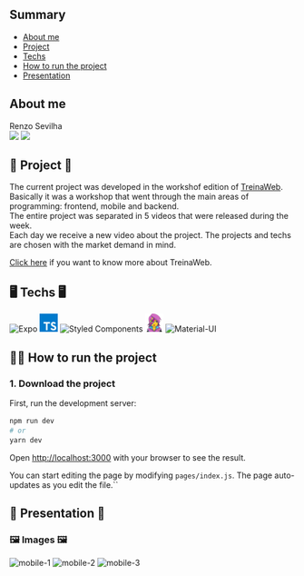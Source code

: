 ## Summary
- [About me](#about-me)
- [Project](#project)
- [Techs](#techs)
- [How to run the project](#how-to-run-the-project)
- [Presentation](#presentation)
## About me <a name="about-me"></a>
Renzo Sevilha
<br />
<a href="https://www.linkedin.com/in/renzo-sevilha/"><img src="https://img.shields.io/badge/linkedin-0077B5.svg?style=for-the-badge&logo=linkedin&logoColor=white"></a>
<a href="mailto:sevilharenzo@gmail.com"><img src="https://img.shields.io/badge/e‑mail-D14836.svg?style=for-the-badge&logo=GMail&logoColor=white"></a>

## 🎨 Project 🎨 <a name="project"></a>
The current project was developed in the workshof edition of [TreinaWeb](https://www.treinaweb.com.br).
</br>
Basically it was a workshop that went through the main areas of programming: frontend, mobile and backend.
</br>
The entire project was separated in 5 videos that were released during the week.
</br>
Each day we receive a new video about the project. The projects and techs are chosen with the market demand in mind.

[Click here](https://www.treinaweb.com.br) if you want to know more about TreinaWeb.

## 🖥 Techs 🖥 <a name="techs"></a>
<p display="flex">
<img height="32" width="32" src="https://cdn.icon-icons.com/icons2/2389/PNG/512/expo_logo_icon_145293.png" alt="Expo"/>
<img heigth"32" width="32" src="https://raw.githubusercontent.com/github/explore/80688e429a7d4ef2fca1e82350fe8e3517d3494d/topics/typescript/typescript.png" alt="Typescript" />
<img heigth"32" width="32" src="https://styled-components.com/logo.png" alt="Styled Components" />
<img heigth"32" width="32" src="https://raw.githubusercontent.com/emotion-js/emotion/main/emotion.png" alt="EmotionJS"/>
<img heigth"32" width="32" src="https://material-ui.com/static/logo_raw.svg" alt="Material-UI"/>
</p>

## 🏃‍♀️ How to run the project <a name="how-to-run-the-project"></a>
### 1. Download the project
First, run the development server:

```bash
npm run dev
# or
yarn dev
```

Open [http://localhost:3000](http://localhost:3000) with your browser to see the result.

You can start editing the page by modifying `pages/index.js`. The page auto-updates as you edit the file.``
## 💃 Presentation 💃 <a name="presentation"></a>
### 🖼️ Images 🖼️
![mobile-1](https://user-images.githubusercontent.com/73757018/123528441-5e0ceb00-d6bd-11eb-9a18-774d28063ca2.jpeg)
![mobile-2](https://user-images.githubusercontent.com/73757018/123528442-5ea58180-d6bd-11eb-88a4-758e1a5a6ab7.jpeg)
![mobile-3](https://user-images.githubusercontent.com/73757018/123528444-5f3e1800-d6bd-11eb-8e85-1c9b358f878c.jpeg)
